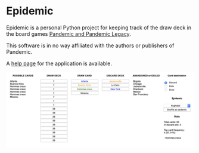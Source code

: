 # Epidemic
Epidemic is a personal Python project for keeping track of the draw deck in the board games [Pandemic and Pandemic Legacy](https://boardgamegeek.com/boardgame/161936/pandemic-legacy-season-1).

This software is in no way affiliated with the authors or publishers of Pandemic.

A [help page](https://github.com/Merkwurdichliebe/Epidemic/wiki) for the application is available.

![Epidemic Screenshot](https://github.com/Merkwurdichliebe/Epidemic/blob/master/docs/epidemic-screen.jpg?raw=true)
